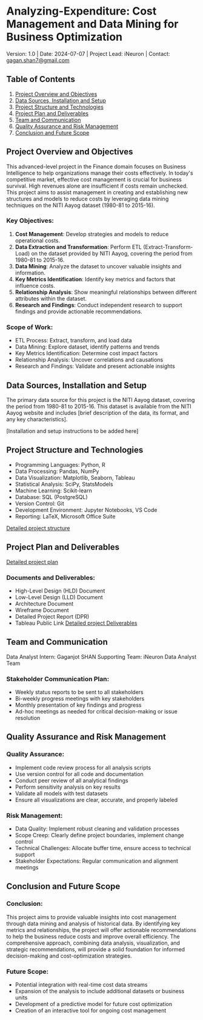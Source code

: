 # Analyzing-Expenditure: Cost Management and Data Mining for Business Optimization

Version: 1.0 | Date: 2024-07-07 | Project Lead: iNeuron | Contact: gagan.shan7@gmail.com

## Table of Contents

1. [Project Overview and Objectives](#project-overview-and-objectives)
2. [Data Sources, Installation and Setup](#data-sources-installation-and-setup)
3. [Project Structure and Technologies](#project-structure-and-technologies)
4. [Project Plan and Deliverables](#project-plan-and-deliverables)
5. [Team and Communication](#team-and-communication)
6. [Quality Assurance and Risk Management](#quality-assurance-and-risk-management)
7. [Conclusion and Future Scope](#conclusion-and-future-scope)

## Project Overview and Objectives

This advanced-level project in the Finance domain focuses on Business Intelligence to help organizations manage their costs effectively. In today's competitive market, effective cost management is crucial for business survival. High revenues alone are insufficient if costs remain unchecked.
This project aims to assist management in creating and establishing new structures and models to reduce costs by leveraging data mining techniques on the NITI Aayog dataset (1980-81 to 2015-16).

### Key Objectives:
1. **Cost Management**: Develop strategies and models to reduce operational costs.
2. **Data Extraction and Transformation**: Perform ETL (Extract-Transform-Load) on the dataset provided by NITI Aayog, covering the period from 1980-81 to 2015-16.
3. **Data Mining**: Analyze the dataset to uncover valuable insights and information.
4. **Key Metrics Identification**: Identify key metrics and factors that influence costs.
5. **Relationship Analysis**: Show meaningful relationships between different attributes within the dataset.
6. **Research and Findings**: Conduct independent research to support findings and provide actionable recommendations.

### Scope of Work:
- ETL Process: Extract, transform, and load data
- Data Mining: Explore dataset, identify patterns and trends
- Key Metrics Identification: Determine cost impact factors
- Relationship Analysis: Uncover correlations and causations
- Research and Findings: Validate and present actionable insights

## Data Sources, Installation and Setup

The primary data source for this project is the NITI Aayog dataset, covering the period from 1980-81 to 2015-16. This dataset is available from the NITI Aayog website and includes [brief description of the data, its format, and any key characteristics].

[Installation and setup instructions to be added here]

## Project Structure and Technologies

- Programming Languages: Python, R
- Data Processing: Pandas, NumPy
- Data Visualization: Matplotlib, Seaborn, Tableau
- Statistical Analysis: SciPy, StatsModels
- Machine Learning: Scikit-learn
- Database: SQL (PostgreSQL)
- Version Control: Git
- Development Environment: Jupyter Notebooks, VS Code
- Reporting: LaTeX, Microsoft Office Suite

[Detailed project structure](Project-Structure.md)

## Project Plan and Deliverables
[Detailed project plan](Project-Timeline.md)

### Documents and Deliverables:
- High-Level Design (HLD) Document
- Low-Level Design (LLD) Document
- Architecture Document
- Wireframe Document
- Detailed Project Report (DPR)
- Tableau Public Link
[Detailed project Deliverables](Documents-Deliverables)


## Team and Communication

Data Analyst Intern: Gaganjot SHAN
Supporting Team: iNeuron Data Analyst Team

### Stakeholder Communication Plan:
- Weekly status reports to be sent to all stakeholders
- Bi-weekly progress meetings with key stakeholders
- Monthly presentation of key findings and progress
- Ad-hoc meetings as needed for critical decision-making or issue resolution

## Quality Assurance and Risk Management

### Quality Assurance:
- Implement code review process for all analysis scripts
- Use version control for all code and documentation
- Conduct peer review of all analytical findings
- Perform sensitivity analysis on key results
- Validate all models with test datasets
- Ensure all visualizations are clear, accurate, and properly labeled

### Risk Management:
- Data Quality: Implement robust cleaning and validation processes
- Scope Creep: Clearly define project boundaries, implement change control
- Technical Challenges: Allocate buffer time, ensure access to technical support
- Stakeholder Expectations: Regular communication and alignment meetings

## Conclusion and Future Scope

### Conclusion:
This project aims to provide valuable insights into cost management through data mining and analysis of historical data. By identifying key metrics and relationships, the project will offer actionable recommendations to help the business reduce costs and improve overall efficiency. The comprehensive approach, combining data analysis, visualization, and strategic recommendations, will provide a solid foundation for informed decision-making and cost-optimization strategies.

### Future Scope:
- Potential integration with real-time cost data streams
- Expansion of the analysis to include additional datasets or business units
- Development of a predictive model for future cost optimization
- Creation of an interactive tool for ongoing cost management
